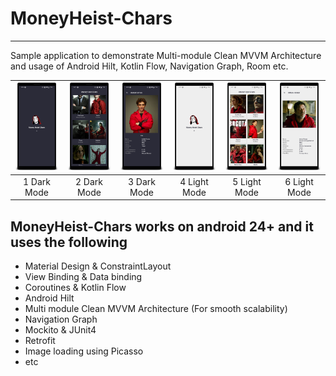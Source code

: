 # MoneyHeist-Chars
---
Sample application to demonstrate Multi-module Clean MVVM Architecture and usage of Android Hilt,
Kotlin Flow, Navigation Graph, Room etc.

| ![1](screenshots/screenshot_6.png) | ![2](screenshots/screenshot_1.png) | ![3](screenshots/screenshot_2.png) | ![4](screenshots/screenshot_5.png) | ![5](screenshots/screenshot_3.png) | ![6](screenshots/screenshot_4.png) | 
|:---:|:---:|:---:|:---:|:---:|:---:|
| 1 Dark Mode | 2 Dark Mode | 3 Dark Mode | 4 Light Mode | 5 Light Mode | 6 Light Mode |

## MoneyHeist-Chars works on android 24+ and it uses the following


- Material Design & ConstraintLayout
- View Binding & Data binding
- Coroutines & Kotlin Flow
- Android Hilt
- Multi module Clean MVVM Architecture (For smooth scalability)
- Navigation Graph
- Mockito & JUnit4
- Retrofit
- Image loading using Picasso
- etc



